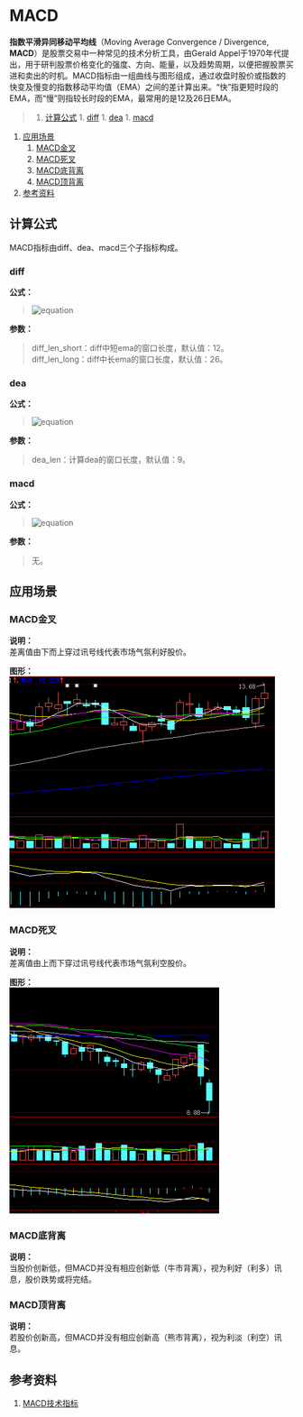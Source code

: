 # MACD
**指数平滑异同移动平均线**（Moving Average Convergence / Divergence, **MACD**）是股票交易中一种常见的技术分析工具，由Gerald Appel于1970年代提出，用于研判股票价格变化的强度、方向、能量，以及趋势周期，以便把握股票买进和卖出的时机。MACD指标由一组曲线与图形组成，通过收盘时股价或指数的快变及慢变的指数移动平均值（EMA）之间的差计算出来。“快”指更短时段的EMA，而“慢”则指较长时段的EMA，最常用的是12及26日EMA。  

>1. [计算公式](#计算公式 "计算公式")
	1. [diff](#diff "diff")
	1. [dea](#dea "dea")
	1. [macd](#macd "macd")
1. [应用场景](#应用场景 "应用场景")
	1. [MACD金叉](#MACD金叉 "MACD金叉")
	1. [MACD死叉](#MACD死叉 "MACD死叉")
	1. [MACD底背离](#MACD底背离 "MACD底背离")
	1. [MACD顶背离](#MACD顶背离 "MACD顶背离")
1. [参考资料](#参考资料 "参考资料")

## 计算公式
MACD指标由diff、dea、macd三个子指标构成。  
### diff  
**公式：**  
>![equation](http://bit.ly/2hUJXBI)  

**参数：**  
>diff_len_short：diff中短ema的窗口长度，默认值：12。  
>diff_len_long：diff中长ema的窗口长度，默认值：26。

### dea
**公式：**  
>![equation](http://bit.ly/2hUI2No)    

**参数：**  
>dea_len：计算dea的窗口长度，默认值：9。

### macd
**公式：**  
>![equation](http://bit.ly/2hD6zcn)    

**参数：**  
>无。

## 应用场景
### MACD金叉
**说明：**  
差离值由下而上穿过讯号线代表市场气氛利好股价。  

**图形：**  
![](assets/004/101-e9bb2548.png)

### MACD死叉
**说明：**  
差离值由上而下穿过讯号线代表市场气氛利空股价。  

**图形：**  
![](assets/004/101-5bf30b97.png)

### MACD底背离
**说明：**  
当股价创新低，但MACD并没有相应创新低（牛市背离），视为利好（利多）讯息，股价跌势或将完结。
### MACD顶背离
**说明：**  
若股价创新高，但MACD并没有相应创新高（熊市背离），视为利淡（利空）讯息。

## 参考资料
1. [MACD技术指标](http://baike.baidu.com/link?url=X-wsUYuQytr188q585HJyva0KiJGeTFuqvtNYEBlSRszXalumuAr8B6wosMjENwYGwf7kqera3gHdr36QPVgDfErxKsWOg-nFLIKUJ9vF4Fszv9tyLSOoAz610Gcgtf_gfJ2u3zVqVWSCWA4QPgF1q)
